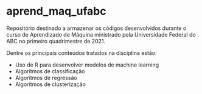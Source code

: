 # aprend_maq_ufabc
Repositório destinado a armazenar os códigos desenvolvidos durante o curso de Aprendizado de Máquina ministrado pela Universidade Federal do ABC no primeiro quadrimestre de 2021.

Dentre os principais conteúdos tratados na disciplina estão:
* Uso de R para desenvolver modelos de machine learning
* Algoritmos de classificação
* Algoritmos de regressão
* Algoritmos de clusterização
